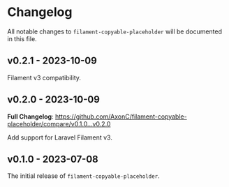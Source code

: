 # Changelog

All notable changes to `filament-copyable-placeholder` will be documented in this file.

## v0.2.1 - 2023-10-09

Filament v3 compatibility.

## v0.2.0 - 2023-10-09

**Full Changelog**: https://github.com/AxonC/filament-copyable-placeholder/compare/v0.1.0...v0.2.0

Add support for Laravel Filament v3.

## v0.1.0 - 2023-07-08

The initial release of `filament-copyable-placeholder`.
